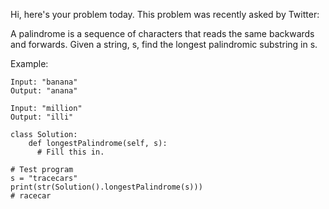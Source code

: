 Hi, here's your problem today. This problem was recently asked by Twitter:

A palindrome is a sequence of characters that reads the same backwards and forwards. Given a string, s, find the longest palindromic substring in s.

Example:
```
Input: "banana"
Output: "anana"

Input: "million"
Output: "illi"
```
```
class Solution: 
    def longestPalindrome(self, s):
      # Fill this in.
        
# Test program
s = "tracecars"
print(str(Solution().longestPalindrome(s)))
# racecar
```
